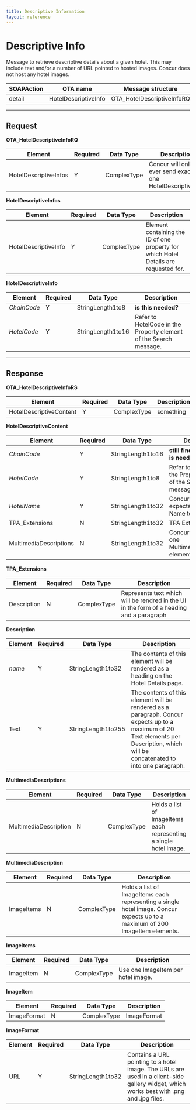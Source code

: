 ```yaml
---
title: Descriptive Information 
layout: reference
---
```



# Descriptive Info

Message to retrieve descriptive details about a given hotel. This may include text and/or a number of URL pointed to hosted images.  Concur does not host any hotel images. 

|  SOAPAction |	OTA name | Message structure | 
|----------|-----------|---------------------|
| detail | HotelDescriptiveInfo | OTA_HotelDescriptiveInfoRQ |

---

## Request

**OTA_HotelDescriptiveInfoRQ**

|  Element |	Required | Data Type 	|  Description |
|----------|-----------|---------------------------|-|
| HotelDescriptiveInfos | Y | ComplexType	| Concur will only ever send exactly one HotelDescriptiveInfo |


**HotelDescriptiveInfos**

|  Element |	Required | Data Type 	|  Description |
|----------|-----------|---------------------------|-|
| HotelDescriptiveInfo | Y | ComplexType	| Element containing the ID of one property for which Hotel Details are requested for. |


**HotelDescriptiveInfo**

|  Element |	Required | Data Type 	|  Description |
|----------|-----------|---------------------------|-|
| *ChainCode* | Y | StringLength1to8	| **is this needed?** |
| *HotelCode* | Y | StringLength1to16	| Refer to HotelCode in the Property element of the Search message. |

---


## Response


**OTA_HotelDescriptiveInfoRS**

|  Element |	Required | Data Type 	|  Description |
|----------|-----------|---------------------------|-|
| HotelDescriptiveContent | Y | ComplexType	| something |


**HotelDescriptiveContent**

|  Element |	Required | Data Type 	|  Description |
|----------|-----------|---------------------------|-|
| *ChainCode* | Y | StringLength1to16	| **still finding out if this is needed** |
| *HotelCode* | Y | StringLength1to8	| Refer to HotelCode in the Property element of the Search message. |
| *HotelName* | Y | StringLength1to32	| Concur always expects the Hotel Name to be provided. |
| TPA_Extensions | N | StringLength1to32	| TPA Extensions. |
| MultimediaDescriptions | N | StringLength1to32	| Concur only expects one MultimediaDescription element. |

**TPA_Extensions**

|  Element |	Required | Data Type 	|  Description |
|----------|-----------|---------------------------|-|
| Description | N | ComplexType	| Represents text which will be rendred in the UI in the form of a heading and a paragraph |


**Description**

|  Element |	Required | Data Type 	|  Description |
|----------|-----------|---------------------------|-|
| *name* | Y | StringLength1to32	| The contents of this element will be rendered as a heading on the Hotel Details page. |
| Text | Y | StringLength1to255	| The contents of this element will be rendered as a paragraph.  Concur expects up to a maximum of 20 Text elements per Description, which will be concatenated to into one paragraph. |


**MultimediaDescriptions**

|  Element |	Required | Data Type 	|  Description |
|----------|-----------|---------------------------|-|
| MultimediaDescription | N | ComplexType	| Holds a list of ImageItems each representing a single hotel image. |


**MultimediaDescription**

|  Element |	Required | Data Type 	|  Description |
|----------|-----------|---------------------------|-|
| ImageItems | N | ComplexType | Holds a list of ImageItems each representing a single hotel image.  Concur expects up to a maximum of 200 ImageItem elements. |


**ImageItems**

|  Element |	Required | Data Type 	|  Description |
|----------|-----------|---------------------------|-|
| ImageItem | N | ComplexType	| Use one ImageItem per hotel image. |


**ImageItem**

|  Element |	Required | Data Type 	|  Description |
|----------|-----------|---------------------------|-|
| ImageFormat | N | ComplexType	| ImageFormat |


**ImageFormat**

|  Element |	Required | Data Type 	|  Description |
|----------|-----------|---------------------------|-|
| URL | Y | StringLength1to32	| Contains a URL pointing to a hotel image. The URLs are used in a client-side gallery widget, which works best with .png and .jpg files. |

